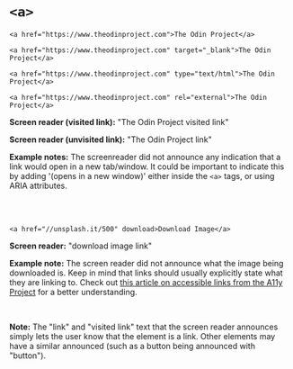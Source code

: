 # `<a>`

    <a href="https://www.theodinproject.com">The Odin Project</a>

    <a href="https://www.theodinproject.com" target="_blank">The Odin Project</a>

    <a href="https://www.theodinproject.com" type="text/html">The Odin Project</a>

    <a href="https://www.theodinproject.com" rel="external">The Odin Project</a>

**Screen reader (visited link):** "The Odin Project visited link"

**Screen reader (unvisited link):** "The Odin Project link"

**Example notes:** The screenreader did not announce any indication that a link would open in a new tab/window. It could be important to indicate this by adding '(opens in a new window)' either inside the `<a>` tags, or using ARIA attributes.

<br><br>

    <a href="//unsplash.it/500" download>Download Image</a>

**Screen reader:** "download image link"

**Example note:** The screen reader did not announce what the image being downloaded is. Keep in mind that links should usually explicitly state what they are linking to. Check out [this article on accessible links from the A11y Project](https://www.a11yproject.com/posts/2019-02-15-creating-valid-and-accessible-links/) for a better understanding.

<br>

**Note:** The "link" and "visited link" text that the screen reader announces simply lets the user know that the element is a link. Other elements may have a similar announced (such as a button being announced with "button").
